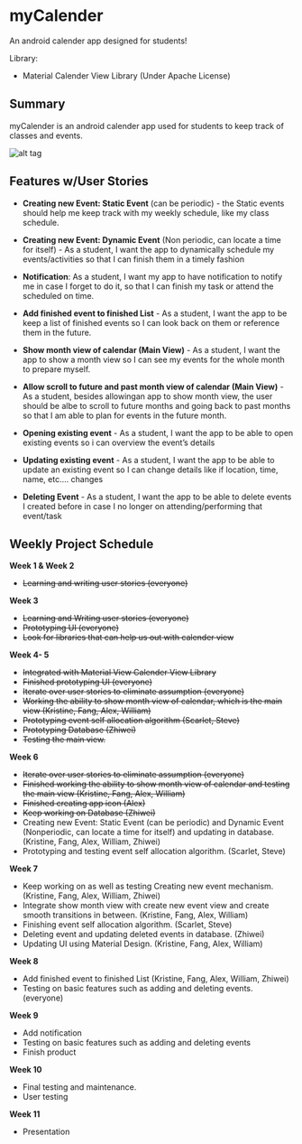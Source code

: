 # myCalender
An android calender app designed for students!

Library:
* Material Calender View Library (Under Apache License)


Summary
--------------
myCalender is an android calender app used for students to keep track of classes and events.

![alt tag](https://github.com/ucsdCSE110wi16/CSE110W240T9/blob/master/Icons/ic_calender_finished.png?raw=true)


Features w/User Stories
--------------
* __Creating new Event: Static Event__ (can be periodic) -  the Static events should help me keep track with my weekly schedule, like my class schedule.

* __Creating new Event: Dynamic Event__ (Non periodic, can locate a time for itself) - As a student, I want the app to dynamically schedule my events/activities so that I can finish them in a timely fashion

* __Notification__: As a student, I want my app to have notification to notify me in case I forget to do it, so that I can finish my task or attend the scheduled on time.

* __Add finished event to finished List__ - As a student, I want the app to be keep a list of finished events so I can look back on them or reference them in the future.

* __Show month view of calendar (Main View)__ - As a student, I want the app to show a month view so I can see my events for the whole month to prepare myself. 

* __Allow scroll to future and past month view of calendar (Main View)__ - As a student,  besides allowingan app to show month view, the user should be albe to scroll to future months and going back to past months so that I am able to plan for events in the future month.

* __Opening existing event__ - As a student, I want the app to be able to open existing events so i can overview the event’s details

* __Updating existing event__ - As a student, I want the app to be able to update an existing event so I can change details like if location, time, name, etc…. changes

* __Deleting Event__ - As a student, I want the app to be able to delete events I created before in case I no longer on attending/performing that event/task



Weekly Project Schedule
--------------
__Week 1 & Week 2__
* ~~Learning and writing user stories (everyone)~~

__Week 3__
* ~~Learning and Writing user stories (everyone)~~
* ~~Prototyping UI (everyone)~~
* ~~Look for libraries that can help us out with calender view~~

__Week 4- 5__
* ~~Integrated with Material View Calender View Library~~
* ~~Finished prototyping UI (everyone)~~
* ~~Iterate over user stories to eliminate assumption (everyone)~~
* ~~Working the ability to show month view of calendar, which is the main view (Kristine, Fang, Alex, William)~~
* ~~Prototyping event self allocation algorithm (Scarlet, Steve)~~
* ~~Prototyping Database (Zhiwei)~~
* ~~Testing the main view.~~

__Week 6__
* ~~Iterate over user stories to eliminate assumption (everyone)~~
* ~~Finished working the ability to show month view of calendar and testing the main view (Kristine, Fang, Alex, William)~~
* ~~Finished creating app icon (Alex)~~
* ~~Keep working on Database (Zhiwei)~~
* Creating new Event: Static Event (can be periodic) and Dynamic Event (Nonperiodic, can locate a time for itself) and updating in database. (Kristine, Fang, Alex, William, Zhiwei)
* Prototyping and testing event self allocation algorithm. (Scarlet, Steve)


__Week 7__
* Keep working on as well as testing Creating new event mechanism. (Kristine, Fang, Alex, William, Zhiwei)
* Integrate show month view with create new event view and create smooth transitions in between. (Kristine, Fang, Alex, William)
* Finishing event self allocation algorithm. (Scarlet, Steve)
* Deleting event and updating deleted events in database. (Zhiwei)
* Updating UI using Material Design. (Kristine, Fang, Alex, William)

__Week 8__
* Add finished event to finished List (Kristine, Fang, Alex, William, Zhiwei)
* Testing on basic features such as adding and deleting events. (everyone)

__Week 9__  
* Add notification
* Testing on basic features such as adding and deleting events
* Finish product

__Week 10__ 
* Final testing and maintenance.
* User testing

__Week 11__
* Presentation
